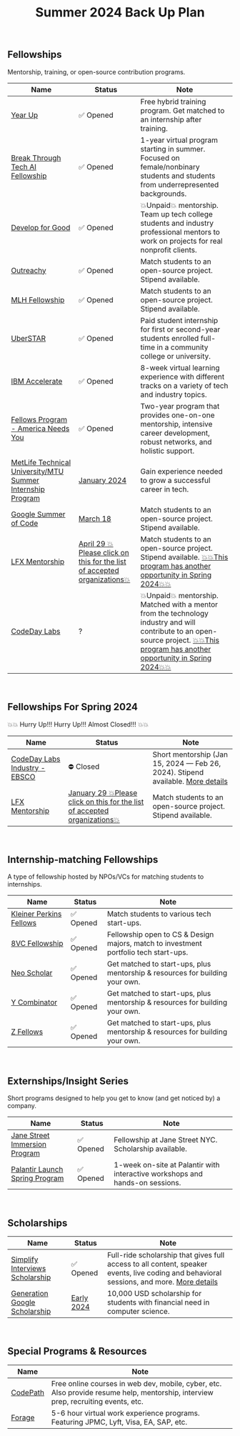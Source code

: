 <h1 align="center">
Summer 2024 Back Up Plan
</h1>

<br/>

## Fellowships
Mentorship, training, or open-source contribution programs.

| Name | Status | Note |
| ---- | ------ | ---- | 
| [Year Up](https://www.yearup.org/students) | ✅ Opened | Free hybrid training program. Get matched to an internship after training. |
| [Break Through Tech AI Fellowship](https://tech.cornell.edu/impact/break-through-tech/break-through-ai/) | ✅ Opened | 1-year virtual program starting in summer. Focused on female/nonbinary students and students from underrepresented backgrounds.|
| [Develop for Good](https://www.developforgood.org/for-students) | ✅ Opened | 💥Unpaid💥 mentorship. Team up tech college students and industry professional mentors to work on projects for real nonprofit clients. |
| [Outreachy](https://www.outreachy.org/apply/eligibility/) | ✅ Opened | Match students to an open-source project. Stipend available. |
| [MLH Fellowship](https://fellowship.mlh.io/programs/software-engineering) | ✅ Opened | Match students to an open-source project. Stipend available. |
| [UberSTAR](https://university-uber.icims.com/jobs/126368/job?mobile=false&width=1030&height=500&bga=true&needsRedirect=false&jan1offset=-300&jun1offset=-240) | ✅ Opened | Paid student internship for first or second-year students enrolled full-time in a community college or university. |
| [IBM Accelerate](https://careers.ibm.com/campaign/accelerate-application-form/) | ✅ Opened | 8-week virtual learning experience with different tracks on a variety of tech and industry topics. |
| [Fellows Program - America Needs You](https://americaneedsyou.org/fellows-program/) | ✅ Opened | Two-year program that provides one-on-one mentorship, intensive career development, robust networks, and holistic support. |
| [MetLife Technical University/MTU Summer Internship Program](https://www.metlifecareers.com/ml/Blog?folderId=940) | [January 2024](https://www.metlifecareers.com/ml/Blog?folderId=940) | Gain experience needed to grow a successful career in tech. |
| [Google Summer of Code](https://summerofcode.withgoogle.com/) | [March 18](https://developers.google.com/open-source/gsoc/timeline) | Match students to an open-source project. Stipend available. |
| [LFX Mentorship](https://mentorship.lfx.linuxfoundation.org/#projects_all) | [April 29 💥Please click on this for the list of accepted organizations💥](https://github.com/cncf/mentoring/blob/main/programs/lfx-mentorship/2024/02-Jun-Aug/README.md) | Match students to an open-source project. Stipend available. [💥💥This program has another opportunity in Spring 2024💥💥](#fellowships-for-spring-2024) |
| [CodeDay Labs](https://labs.codeday.org/) | ? | 💥Unpaid💥 mentorship. Matched with a mentor from the technology industry and will contribute to an open-source project. [💥💥This program has another opportunity in Spring 2024💥💥](#fellowships-for-spring-2024)|

<br/>

## Fellowships For Spring 2024
💥💥 Hurry Up!!! Hurry Up!!! Almost Closed!!! 💥💥

| Name | Status | Note |
| ---- | ------ | ---- | 
| [CodeDay Labs Industry - EBSCO](https://labs.codeday.org/apply) | ⛔ Closed | Short mentorship (Jan 15, 2024 — Feb 26, 2024). Stipend available. [More details](https://github.com/SophieNguyen113/Summer-2024-Back-Up-Plan/blob/main/CodeDay%20Labs%20Spring%2024.png) |  
| [LFX Mentorship](https://mentorship.lfx.linuxfoundation.org/#projects_all) | [January 29 💥Please click on this for the list of accepted organizations💥](https://github.com/cncf/mentoring/tree/main/programs/lfx-mentorship/2024/01-Mar-May) | Match students to an open-source project. Stipend available. |

<br/>

## Internship-matching Fellowships
A type of fellowship hosted by NPOs/VCs for matching students to internships.

| Name | Status | Note |
| ---- | ---- | ---- |
| [Kleiner Perkins Fellows](https://jobs.ashbyhq.com/kleinerperkinsfellows) | ✅ Opened | Match students to various tech start-ups. |
| [8VC Fellowship](https://www.8vc.com/fellowships) | ✅ Opened | Fellowship open to CS & Design majors, match to investment portfolio tech start-ups. |
| [Neo Scholar](https://neo.com/scholars) | ✅ Opened | Get matched to start-ups, plus mentorship & resources for building your own. |
| [Y Combinator](https://www.ycombinator.com/apply) | ✅ Opened | Get matched to start-ups, plus mentorship & resources for building your own. |
| [Z Fellows](https://www.zfellows.com/) | ✅ Opened | Get matched to start-ups, plus mentorship & resources for building your own. |

<br/>

## Externships/Insight Series
Short programs designed to help you get to know (and get noticed by) a company.

| Name | Status | Note |
| ---- | ---- | ---- |
| [Jane Street Immersion Program](https://www.janestreet.com/join-jane-street/programs-and-events/jsip/) | ✅ Opened | Fellowship at Jane Street NYC. Scholarship available. |
| [Palantir Launch Spring Program](https://jobs.lever.co/palantir/220a225d-2f9c-4ee2-b28a-3a9683acb3ec) | ✅ Opened | 1-week on-site at Palantir with interactive workshops and hands-on sessions. |

<br/>

## Scholarships

| Name | Status | Note |
| ---- | ---- | ---- |
| [Simplify Interviews Scholarship](https://lnkd.in/gBfKe_NW) | ✅ Opened | Full-ride scholarship that gives full access to all content, speaker events, live coding and behavioral sessions, and more. [More details](https://www.simplifyinterviews.com/) |
| [Generation Google Scholarship](https://buildyourfuture.withgoogle.com/scholarships/generation-google-scholarship) | [Early 2024](https://buildyourfuture.withgoogle.com/scholarships/generation-google-scholarship) | 10,000 USD scholarship for students with financial need in computer science. |

<br/>

## Special Programs & Resources

| Name | Note |
| ---- | ---- |
| [CodePath](https://www.codepath.org/plan-your-codepath) | Free online courses in web dev, mobile, cyber, etc. Also provide resume help, mentorship, interview prep, recruiting events, etc. |
| [Forage](https://www.theforage.com/) | 5-6 hour virtual work experience programs. Featuring JPMC, Lyft, Visa, EA, SAP, etc. |

<br/>
